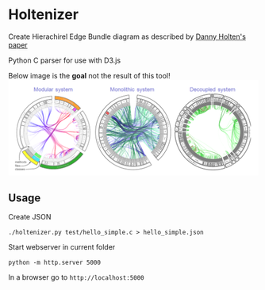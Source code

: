 # Holtenizer
Create Hierachirel Edge Bundle diagram as described by [Danny Holten's paper](http://www.aviz.fr/wiki/uploads/Teaching2014/bundles_infovis.pdf)

Python C parser for use with D3.js

Below image is the __goal__ not the result of this tool!
![Example](HoltenDiagramExample.png)

## Usage

Create JSON

```shell
./holtenizer.py test/hello_simple.c > hello_simple.json
```

Start webserver in current folder

```shell
python -m http.server 5000
```

In a browser go to `http://localhost:5000`


